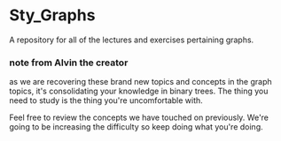 # Sty_Graphs
A repository for all of the lectures and exercises pertaining graphs.

### note from Alvin the creator
as we are recovering these brand new topics and concepts in the graph
topics, it's consolidating your knowledge in binary trees. The thing you
need to study is the thing you're uncomfortable with.

Feel free to review the concepts we have touched on previously. We're going to
be increasing the difficulty so keep doing what you're doing.